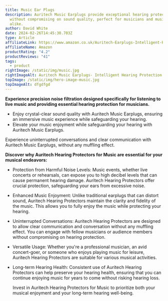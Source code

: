 ```yaml
---
title: Music Ear Plugs
description: Auritech Music Earplugs provide exceptional hearing protection
  without compromising on sound quality, perfect for musicians and music lovers
  alike.
author: David White
date: 2024-02-26T14:45:30.703Z
type: Article
affiliateLink: https://www.amazon.co.uk/Auritech-Earplugs-Intelligent-Hearing-Protection/dp/B00DEJDAZQ?maas=maas_adg_B4BC438E3258C0E4687516CF93C21EE1_afap_abs&ref_=aa_maas&tag=maas
affiliateName: Amazon
productRating: "4.2"
productReviews: "41"
tags:
  - product
rightImage: /static/img/music.jpg
rightImageAlt: Auritech Music Earplugs- Intelligent Hearing Protection for music lovers
topImage: /static/img/hero-image-music.jpg
topImageAlt: dfgdfgd
---
```

**Experience precision noise filtration designed specifically for listening to live music and providing essential hearing protection for musicians.**

* Enjoy crystal-clear sound quality with Auritech Music Earplugs, ensuring an immersive music experience while safeguarding your hearing.
* Elevate your music enjoyment while safeguarding your hearing with Auritech Music Earplugs.

Experience uninterrupted conversations and clear communication with Auritech Music Earplugs, without any muffling effect.

**Discover why Auritech Hearing Protectors for Music are essential for your musical endeavors:**

* Protection from Harmful Noise Levels: Music events, whether live concerts or rehearsals, can expose you to high decibel levels that can cause permanent hearing damage. Auritech Hearing Protectors offer crucial protection, safeguarding your ears from excessive noise.
* Enhanced Music Enjoyment: Unlike traditional earplugs that can distort sound, Auritech Hearing Protectors maintain the clarity and fidelity of the music. This allows you to fully enjoy the music while protecting your hearing.
* Uninterrupted Conversations: Auritech Hearing Protectors are designed to allow clear communication and conversation without any muffling effect. You can engage with fellow musicians or audience members without compromising on hearing protection.
* Versatile Usage: Whether you're a professional musician, an avid concert-goer, or someone who enjoys playing music for leisure, Auritech Hearing Protectors are suitable for various musical activities.
* Long-term Hearing Health: Consistent use of Auritech Hearing Protectors can help preserve your hearing health, ensuring that you can continue enjoying music for years to come without risking hearing loss.

  Invest in Auritech Hearing Protectors for Music to prioritize both your musical enjoyment and your long-term hearing well-being.
